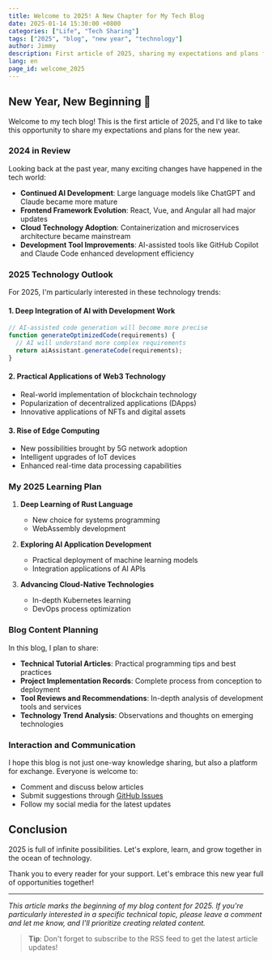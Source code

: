 ```yaml
---
title: Welcome to 2025! A New Chapter for My Tech Blog
date: 2025-01-14 15:30:00 +0800
categories: ["Life", "Tech Sharing"]
tags: ["2025", "blog", "new year", "technology"]
author: Jimmy
description: First article of 2025, sharing my expectations and plans for tech development in the new year
lang: en
page_id: welcome_2025
---
```


## New Year, New Beginning 🎉

Welcome to my tech blog! This is the first article of 2025, and I'd like to take this opportunity to share my expectations and plans for the new year.

### 2024 in Review

Looking back at the past year, many exciting changes have happened in the tech world:

- **Continued AI Development**: Large language models like ChatGPT and Claude became more mature
- **Frontend Framework Evolution**: React, Vue, and Angular all had major updates
- **Cloud Technology Adoption**: Containerization and microservices architecture became mainstream
- **Development Tool Improvements**: AI-assisted tools like GitHub Copilot and Claude Code enhanced development efficiency

### 2025 Technology Outlook

For 2025, I'm particularly interested in these technology trends:

#### 1. Deep Integration of AI with Development Work
```javascript
// AI-assisted code generation will become more precise
function generateOptimizedCode(requirements) {
  // AI will understand more complex requirements
  return aiAssistant.generateCode(requirements);
}
```

#### 2. Practical Applications of Web3 Technology
- Real-world implementation of blockchain technology
- Popularization of decentralized applications (DApps)
- Innovative applications of NFTs and digital assets

#### 3. Rise of Edge Computing
- New possibilities brought by 5G network adoption
- Intelligent upgrades of IoT devices
- Enhanced real-time data processing capabilities

### My 2025 Learning Plan

1. **Deep Learning of Rust Language**
   - New choice for systems programming
   - WebAssembly development

2. **Exploring AI Application Development**
   - Practical deployment of machine learning models
   - Integration applications of AI APIs

3. **Advancing Cloud-Native Technologies**
   - In-depth Kubernetes learning
   - DevOps process optimization

### Blog Content Planning

In this blog, I plan to share:

- **Technical Tutorial Articles**: Practical programming tips and best practices
- **Project Implementation Records**: Complete process from conception to deployment
- **Tool Reviews and Recommendations**: In-depth analysis of development tools and services
- **Technology Trend Analysis**: Observations and thoughts on emerging technologies

### Interaction and Communication

I hope this blog is not just one-way knowledge sharing, but also a platform for exchange. Everyone is welcome to:

- Comment and discuss below articles
- Submit suggestions through [GitHub Issues](https://github.com/Jimmy-web169/Jimmy-web169.github.io/issues)
- Follow my social media for the latest updates

## Conclusion

2025 is full of infinite possibilities. Let's explore, learn, and grow together in the ocean of technology.

Thank you to every reader for your support. Let's embrace this new year full of opportunities together!

---

*This article marks the beginning of my blog content for 2025. If you're particularly interested in a specific technical topic, please leave a comment and let me know, and I'll prioritize creating related content.*

> **Tip**: Don't forget to subscribe to the RSS feed to get the latest article updates!

